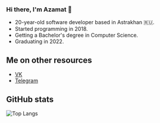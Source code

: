 ### Hi there, I'm Azamat 👋

- 20-year-old software developer based in Astrakhan 🇷🇺.
- Started programming in 2018.
- Getting a Bachelor's degree in Computer Science. 
- Graduating in 2022.

## Me on other resources
- [VK](https://vk.com/08now)
- [Telegram](https://t.me/08now)

## GitHub stats

![Top Langs](https://github-readme-stats-axpwmfcg3.vercel.app/api/top-langs/?username=Azamature1719&layout=compact)
